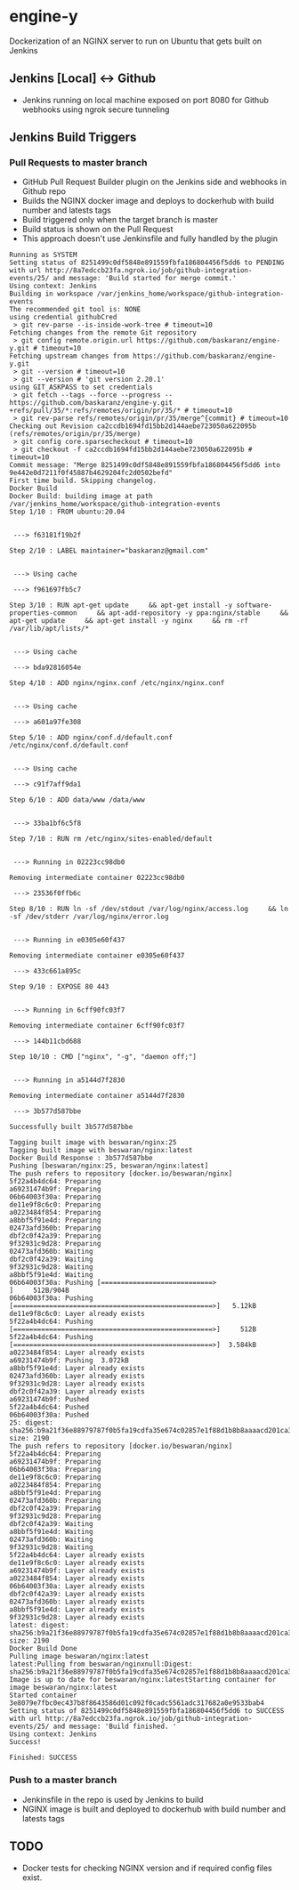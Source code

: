 # engine-y

Dockerization of an NGINX server to run on Ubuntu that gets built on Jenkins

## Jenkins [Local] <-> Github
- Jenkins running on local machine exposed on port 8080 for Github webhooks using ngrok secure tunneling

## Jenkins Build Triggers

### Pull Requests to master branch
- GitHub Pull Request Builder plugin on the Jenkins side and webhooks in Github repo
- Builds the NGINX docker image and deploys to dockerhub with build number and latests tags
- Build triggered only when the target branch is master
- Build status is shown on the Pull Request
- This approach doesn't use Jenkinsfile and fully handled by the plugin


```GitHub pull request #35 of commit 8251499c0df5848e891559fbfa186804456f5dd6, no merge conflicts.
Running as SYSTEM
Setting status of 8251499c0df5848e891559fbfa186804456f5dd6 to PENDING with url http://8a7edccb23fa.ngrok.io/job/github-integration-events/25/ and message: 'Build started for merge commit.'
Using context: Jenkins
Building in workspace /var/jenkins_home/workspace/github-integration-events
The recommended git tool is: NONE
using credential githubCred
 > git rev-parse --is-inside-work-tree # timeout=10
Fetching changes from the remote Git repository
 > git config remote.origin.url https://github.com/baskaranz/engine-y.git # timeout=10
Fetching upstream changes from https://github.com/baskaranz/engine-y.git
 > git --version # timeout=10
 > git --version # 'git version 2.20.1'
using GIT_ASKPASS to set credentials 
 > git fetch --tags --force --progress -- https://github.com/baskaranz/engine-y.git +refs/pull/35/*:refs/remotes/origin/pr/35/* # timeout=10
 > git rev-parse refs/remotes/origin/pr/35/merge^{commit} # timeout=10
Checking out Revision ca2ccdb1694fd15bb2d144aebe723050a622095b (refs/remotes/origin/pr/35/merge)
 > git config core.sparsecheckout # timeout=10
 > git checkout -f ca2ccdb1694fd15bb2d144aebe723050a622095b # timeout=10
Commit message: "Merge 8251499c0df5848e891559fbfa186804456f5dd6 into 9e442e0d7211f0f45887b4629204fc2d0502befd"
First time build. Skipping changelog.
Docker Build
Docker Build: building image at path /var/jenkins_home/workspace/github-integration-events
Step 1/10 : FROM ubuntu:20.04


 ---> f63181f19b2f

Step 2/10 : LABEL maintainer="baskaranz@gmail.com"


 ---> Using cache

 ---> f961697fb5c7

Step 3/10 : RUN apt-get update     && apt-get install -y software-properties-common     && apt-add-repository -y ppa:nginx/stable     && apt-get update     && apt-get install -y nginx     && rm -rf /var/lib/apt/lists/*


 ---> Using cache

 ---> bda92816054e

Step 4/10 : ADD nginx/nginx.conf /etc/nginx/nginx.conf


 ---> Using cache

 ---> a601a97fe308

Step 5/10 : ADD nginx/conf.d/default.conf /etc/nginx/conf.d/default.conf


 ---> Using cache

 ---> c91f7aff9da1

Step 6/10 : ADD data/www /data/www


 ---> 33ba1bf6c5f8

Step 7/10 : RUN rm /etc/nginx/sites-enabled/default


 ---> Running in 02223cc98db0

Removing intermediate container 02223cc98db0

 ---> 23536f0ffb6c

Step 8/10 : RUN ln -sf /dev/stdout /var/log/nginx/access.log     && ln -sf /dev/stderr /var/log/nginx/error.log


 ---> Running in e0305e60f437

Removing intermediate container e0305e60f437

 ---> 433c661a895c

Step 9/10 : EXPOSE 80 443


 ---> Running in 6cff90fc03f7

Removing intermediate container 6cff90fc03f7

 ---> 144b11cbd688

Step 10/10 : CMD ["nginx", "-g", "daemon off;"]


 ---> Running in a5144d7f2830

Removing intermediate container a5144d7f2830

 ---> 3b577d587bbe

Successfully built 3b577d587bbe

Tagging built image with beswaran/nginx:25
Tagging built image with beswaran/nginx:latest
Docker Build Response : 3b577d587bbe
Pushing [beswaran/nginx:25, beswaran/nginx:latest]
The push refers to repository [docker.io/beswaran/nginx]
5f22a4b4dc64: Preparing
a69231474b9f: Preparing
06b64003f30a: Preparing
de11e9f8c6c0: Preparing
a0223484f854: Preparing
a8bbf5f91e4d: Preparing
02473afd360b: Preparing
dbf2c0f42a39: Preparing
9f32931c9d28: Preparing
02473afd360b: Waiting
dbf2c0f42a39: Waiting
9f32931c9d28: Waiting
a8bbf5f91e4d: Waiting
06b64003f30a: Pushing [============================>                      ]     512B/904B
06b64003f30a: Pushing [==================================================>]   5.12kB
de11e9f8c6c0: Layer already exists
5f22a4b4dc64: Pushing [==================================================>]     512B
5f22a4b4dc64: Pushing [==================================================>]  3.584kB
a0223484f854: Layer already exists
a69231474b9f: Pushing  3.072kB
a8bbf5f91e4d: Layer already exists
02473afd360b: Layer already exists
9f32931c9d28: Layer already exists
dbf2c0f42a39: Layer already exists
a69231474b9f: Pushed
5f22a4b4dc64: Pushed
06b64003f30a: Pushed
25: digest: sha256:b9a21f36e88979787f0b5fa19cdfa35e674c02857e1f88d1b8b8aaaacd201ca3 size: 2190
The push refers to repository [docker.io/beswaran/nginx]
5f22a4b4dc64: Preparing
a69231474b9f: Preparing
06b64003f30a: Preparing
de11e9f8c6c0: Preparing
a0223484f854: Preparing
a8bbf5f91e4d: Preparing
02473afd360b: Preparing
dbf2c0f42a39: Preparing
9f32931c9d28: Preparing
dbf2c0f42a39: Waiting
a8bbf5f91e4d: Waiting
02473afd360b: Waiting
9f32931c9d28: Waiting
5f22a4b4dc64: Layer already exists
de11e9f8c6c0: Layer already exists
a69231474b9f: Layer already exists
a0223484f854: Layer already exists
06b64003f30a: Layer already exists
dbf2c0f42a39: Layer already exists
02473afd360b: Layer already exists
a8bbf5f91e4d: Layer already exists
9f32931c9d28: Layer already exists
latest: digest: sha256:b9a21f36e88979787f0b5fa19cdfa35e674c02857e1f88d1b8b8aaaacd201ca3 size: 2190
Docker Build Done
Pulling image beswaran/nginx:latest
latest:Pulling from beswaran/nginxnull:Digest: sha256:b9a21f36e88979787f0b5fa19cdfa35e674c02857e1f88d1b8b8aaaacd201ca3null:Status: Image is up to date for beswaran/nginx:latestStarting container for image beswaran/nginx:latest
Started container 3e8079e7fbc0ec437b8f8643586d01c092f0cadc5561adc317682a0e9533bab4
Setting status of 8251499c0df5848e891559fbfa186804456f5dd6 to SUCCESS with url http://8a7edccb23fa.ngrok.io/job/github-integration-events/25/ and message: 'Build finished. '
Using context: Jenkins
Success!

Finished: SUCCESS
```

### Push to a master branch
- Jenkinsfile in the repo is used by Jenkins to build
- NGINX image is built and deployed to dockerhub with build number and latests tags

## TODO
- Docker tests for checking NGINX version and if required config files exist.
